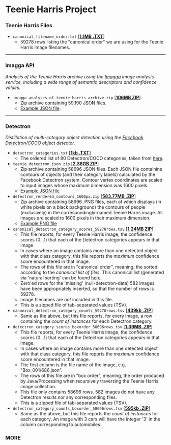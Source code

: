 # Teenie Harris Project

### Teenie Harris Files

* ```canonical_filename_order.txt``` [**[1.1MB .TXT](canonical_filename_order.txt)**]
  * 59278 rows listing the "canonical order" we are using for the Teenie Harris image filenames.

---
### Imagga API

*Analysis of the Teenie Harris archive using the [Imagga](https://imagga.com/) image analysis service, including a wide range of semantic descriptors and confidence values.*

* ```imagga_analyses_of_teenie_harris_archive.zip``` [[**106MB ZIP**](https://storage.googleapis.com/teenieharris/imagga/imagga_analyses_of_teenie_harris_archive.zip)]
  * Zip archive containing 59,190 JSON files. 
  * [Example JSON file](imagga/result_Box_100_15974.png.json).

---
### Detectron

*Distillation of multi-category object detection using the [Facebook Detectron/COCO](https://github.com/facebookresearch/Detectron) object detector.*



* ```detectron_categories.txt``` [[**1kb .TXT**](detectron/detectron_categories.txt)]
  * The ordered list of 80 Detectron/COCO categories, taken from [here](https://gist.github.com/AruniRC/7b3dadd004da04c80198557db5da4bda).
* ```teenie_detectron_json.zip``` [[**2.36GB ZIP**](https://storage.googleapis.com/teenieharris/detectron/json/teenie_detectron_json.zip)]
  * Zip archive containing 58696 JSON files. Each JSON file containins contours of objects (and their category labels) calculated by the Facebook Detectron system. Contour vertex coordinates are scaled to input images whose maximum dimension was 1600 pixels. 
  * [Example JSON file](detectron/detectron_json/15974.json)
* ```detectron_rendered_contours_1600px.zip``` [[**583.77MB .ZIP**](https://storage.googleapis.com/teenieharris/detectron/png1600/detectron_rendered_contours_1600px.zip)]
  * Zip archive containing 58696 .PNG files, each of which displays (in white pixels on a black background) the contours of people (exclusively) in the correspondingly-named Teenie Harris image. All images are scaled to 1600 pixels in their maximum dimension.
  * [Example PNG file](detectron_rendered_contours/15974.png)
* ```canonical_detectron_category_scores_59278rows.tsv``` [[**1.24MB ZIP**](https://storage.googleapis.com/teenieharris/detectron/tsv/canonical_detectron_category_scores_59278rows.tsv.zip)]
  * This file reports, for every Teenie Harris image, the confidence scores (0...1) that each of the Detectron categories appears in that image.
  * In cases where an image contains more than one detected object with that class category, this file reports the *maximum* confidence score encountered in that image. 
  * The rows of this file are in "canonical order", meaning, the sorted according to the *canonical list of files*. This canonical list (generated via 'natural sorting' can be found [here](processing_code/DetectronCategorizerReorder/data/canonical_filename_order.txt).
  * Zero'ed rows for the 'missing' (null-detectron-data) 582 images have been appropriately inserted, so that the number of rows is 59278. 
  * Image filenames are *not* included in this file. 
  * This is a zipped file of tab-separated values (TSV). 
* ```canonical_detectron_category_counts_59278rows.tsv``` [[**439kb .ZIP**](https://storage.googleapis.com/teenieharris/detectron/tsv/canonical_detectron_category_counts_59278rows.tsv.zip)]
  * Same as the above, but this file reports, for every image, a row containing the *count of instances* for each Detectron category.
* ```detectron_category_scores_boxorder_58696rows.tsv``` [[**1.39MB .ZIP**](https://storage.googleapis.com/teenieharris/detectron/tsv/detectron_category_scores_boxorder_58696rows.tsv.zip)]
  * This file reports, for every Teenie Harris image, the confidence scores (0...1) that each of the Detectron categories appears in that image.
  * In cases where an image contains more than one detected object with that class category, this file reports the *maximum* confidence score encountered in that image.  
  * The first column is the file name of the image, e.g. "Box_001/686.json". 
  * The rows of this file are in "box order", meaning, the order produced by Java/Processing when recursively traversing the Teenie Harris image collection.  
  * This file only contains 58696 rows. 582 images do not have any Detectron results nor any corresponding files.
  * This is a zipped file of tab-separated values (TSV).
* ```detectron_category_counts_boxorder_58696rows.tsv``` [[**595kb .ZIP**](https://storage.googleapis.com/teenieharris/detectron/tsv/detectron_category_counts_boxorder_58696rows.tsv.zip)]
  * Same as the above, but this file reports the *count of instances* for each category. An image with 3 cars will have the integer '3' in the column corresponding to automobiles.

### MORE

